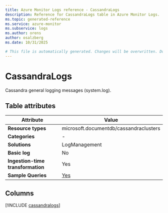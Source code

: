 ```yaml
---
title: Azure Monitor Logs reference - CassandraLogs
description: Reference for CassandraLogs table in Azure Monitor Logs.
ms.topic: generated-reference
ms.service: azure-monitor
ms.subservice: logs
ms.author: orens
author: osalzberg
ms.date: 10/31/2025

# This file is automatically generated. Changes will be overwritten. Do not change this file directly.
---
```


# CassandraLogs

Cassandra general logging messages (system.log).


## Table attributes

|Attribute|Value|
|---|---|
|**Resource types**|microsoft.documentdb/cassandraclusters|
|**Categories**|-|
|**Solutions**| LogManagement|
|**Basic log**|No|
|**Ingestion-time transformation**|Yes|
|**Sample Queries**|[Yes](/azure/azure-monitor/reference/queries/cassandralogs)|



## Columns
  
[!INCLUDE [cassandralogs](~/reusable-content/ce-skilling/azure/includes/azure-monitor/reference/tables/cassandralogs-include.md)]
